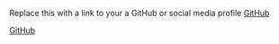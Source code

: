 Replace this with a link to your a GitHub or social media profile
[GitHub](http://github.com)

[GitHub](http://github.com)
